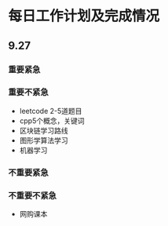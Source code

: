# 每日工作计划及完成情况

## 9.27

### 重要紧急

### 重要不紧急

- leetcode 2-5道题目
- cpp5个概念，关键词
- 区块链学习路线
- 图形学算法学习
- 机器学习

### 不重要紧急

### 不重要不紧急

- 网购课本
